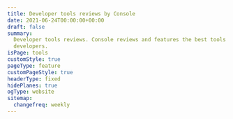```yaml
---
title: Developer tools reviews by Console
date: 2021-06-24T00:00:00+00:00
draft: false
summary:
  Developer tools reviews. Console reviews and features the best tools for
  developers.
isPage: tools
customStyle: true
pageType: feature
customPageStyle: true
headerType: fixed
hidePlanes: true
ogType: website
sitemap:
  changefreq: weekly
---
```

